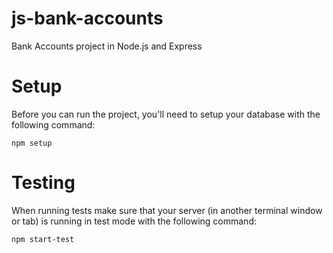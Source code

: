 # js-bank-accounts
Bank Accounts project in Node.js and Express

# Setup
Before you can run the project, you'll need to setup your database with the following command:
```
npm setup
```

# Testing
When running tests make sure that your server (in another terminal window or tab) is running in test mode with the following command:
```
npm start-test
```
